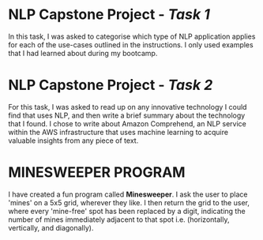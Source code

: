 # NLP Capstone Project - _Task 1_
In this task, I was asked to categorise which type of NLP application applies for each of the use-cases outlined in the instructions.  I only used examples that I had learned about during my bootcamp.

# NLP Capstone Project - _Task 2_
For this task, I was asked to read up on any innovative technology I could find that uses NLP, and then write a brief summary about the technology that I found. I chose to write about Amazon Comprehend, an NLP service within the AWS infrastructure that uses machine learning to acquire valuable insights from any piece of text.

# MINESWEEPER PROGRAM
I have created a fun program called **Minesweeper**.  I ask the user to place 'mines' on a 5x5 grid, wherever they like.  I then return the grid to the user, where every 'mine-free' spot has been replaced by a digit, indicating the number of mines immediately adjacent to that spot i.e. (horizontally, vertically, and diagonally).
